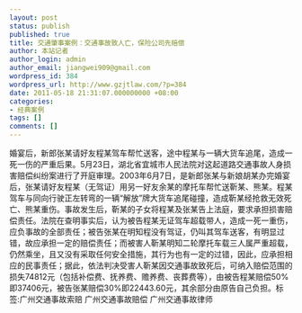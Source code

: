 ```yaml
---
layout: post
status: publish
published: true
title: 交通肇事案例：交通事故致人亡，保险公司先赔偿
author: 本站记者
author_login: admin
author_email: jiangwei909@gmail.com
wordpress_id: 384
wordpress_url: http://www.gzjtlaw.com/?p=384
date: 2011-05-18 21:31:07.000000000 +08:00
categories:
- 经典案例
tags: []
comments: []
---
```

 婚宴后，新郎张某请好友程某驾车帮忙送客，途中程某与一辆大货车追尾，造成一死一伤的严重后果。5月23日，湖北省宜城市人民法院对这起道路交通事故人身损害赔偿纠纷案进行了开庭审理。2003年6月7日，是新郎张某与新娘胡某办完婚宴后，张某请好友程某（无驾证）用另一好友余某的摩托车帮忙送靳某、熊某。程某驾车与同向行驶正左转弯的一辆&ldquo;解放&rdquo;牌大货车追尾碰撞，造成靳某经抢救无效死亡、熊某重伤。事故发生后，靳某的子女将程某及张某告上法庭，要求承担损害赔偿责任。法院在查明事实后，认为被告程某无证驾车超载带人，造成一死一重伤，应负事故的全部责任；被告张某在明知程没有驾证，仍叫其驾车送客，有明显过错，故应承担一定的赔偿责任；而被害人靳某明知二轮摩托车载三人属严重超载，仍然乘坐，且又没有采取任何安全措施，其行为也有一定的过错，因此，应承担相应的民事责任；据此，依法判决受害人靳某因交通事故致死后，可纳入赔偿范围的损失74812元（包括补偿费、抚养费、赡养费、丧葬费等），由被告程某赔偿50%即37406元，被告张某赔偿30%即22443.60元，其余部分由原告自己负担。标签:广州交通事故索赔 广州交通事故赔偿 广州交通事故律师
